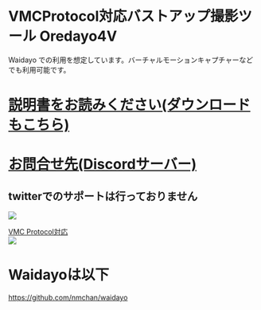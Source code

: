 # VMCProtocol対応バストアップ撮影ツール Oredayo4V
Waidayo での利用を想定しています。バーチャルモーションキャプチャーなどでも利用可能です。

# [説明書をお読みください(ダウンロードもこちら)](https://github.com/gpsnmeajp/Oredayo/wiki)
# [お問合せ先(Discordサーバー)](https://discord.gg/nGapSR7)
## twitterでのサポートは行っておりません

<img src="https://github.com/gpsnmeajp/Oredayo/blob/wiki_img/wiki_img/ore3.png?raw=true"></img>

[VMC Protocol対応](https://sh-akira.github.io/VirtualMotionCaptureProtocol/)  
<img src="https://github.com/gpsnmeajp/Oredayo/blob/wiki_img/wiki_img/vmpc_logo_128x128.png?raw=true"></img>

# Waidayoは以下
https://github.com/nmchan/waidayo

